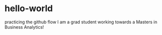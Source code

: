 # hello-world
practicing the github flow
I am a grad student working towards a Masters in Business Analytics!
